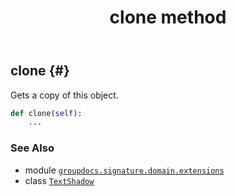 ﻿---
title: clone method
second_title: GroupDocs.Signature for Python via .NET API References
description: 
type: docs
url: /python-net/groupdocs.signature.domain.extensions/textshadow/clone/
is_root: false
weight: 20
---

## clone {#}

Gets a copy of this object.



```python
def clone(self):
    ...
```





### See Also
* module [`groupdocs.signature.domain.extensions`](../../)
* class [`TextShadow`](/signature/python-net/groupdocs.signature.domain.extensions/textshadow)

